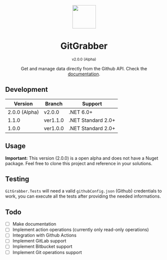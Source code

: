 <div align="center">
  <img src="https://i.imgur.com/JnSjFjJ.png" width="75px">
  <br>
  <h1>GitGrabber</h1><sup>v2.0.0 (Alpha)</sup>
</div>

<center>
<p align="center">
Get and manage data directly from the Github API. Check the
<a href="./Docs/Documentation.MD">documentation</a>.
</p>
</center>

## Development

| Version | Branch | Support |
| --- | ----------- | ------- |
| 2.0.0 (Alpha) | v2.0.0 | .NET 6.0+ |
| 1.1.0 | ver1.1.0 | .NET Standard 2.0+ |
| 1.0.0 | ver1.0.0 | .NET Standard 2.0+ |

## Usage

**Important:** This version (2.0.0) is a open alpha and does not have a Nuget package. Feel free to clone
this project and reference in your solutions.

## Testing

`GitGrabber.Tests` will need a valid `githubConfig.json` (Github) credentials to work, you can execute all the tests
after providing the needed informations.

## Todo

- [ ] Make documentation
- [ ] Implement action operations (currently only read-only operations)
- [ ] Integration with Github Actions
- [ ] Implement GitLab support
- [ ] Implement Bitbucket support
- [ ] Implement Git operations support
